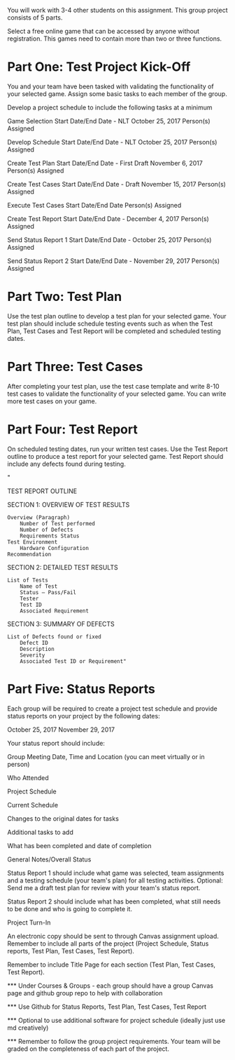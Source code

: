 You will work with 3-4 other students on this assignment. This group project consists of 5 parts.

Select a free online game that can be accessed by anyone without registration. This games need to contain more than two or three functions.

# Part One: Test Project Kick-Off

You and your team have been tasked with validating the functionality of your selected game. Assign some basic tasks to each member of the group.

Develop a project schedule to include the following tasks at a minimum

Game Selection Start Date/End Date - NLT October 25, 2017 Person(s) Assigned

Develop Schedule Start Date/End Date - NLT October 25, 2017 Person(s) Assigned

Create Test Plan Start Date/End Date - First Draft November 6, 2017 Person(s) Assigned

Create Test Cases Start Date/End Date - Draft November 15, 2017 Person(s) Assigned

Execute Test Cases Start Date/End Date Person(s) Assigned

Create Test Report Start Date/End Date - December 4, 2017 Person(s) Assigned

Send Status Report 1 Start Date/End Date - October 25, 2017 Person(s) Assigned

Send Status Report 2 Start Date/End Date - November 29, 2017 Person(s) Assigned

 

# Part Two: Test Plan

Use the test plan outline to develop a test plan for your selected game. Your test plan should include schedule testing events such as when the Test Plan, Test Cases and Test Report will be completed and scheduled testing dates.

# Part Three: Test Cases

After completing your test plan, use the test case template and write 8-10 test cases to validate the functionality of your selected game. You can write more test cases on your game.

# Part Four: Test Report

On scheduled testing dates, run your written test cases. Use the Test Report outline to produce a test report for your selected game. Test Report should include any defects found during testing.

"

TEST REPORT OUTLINE

SECTION 1: OVERVIEW OF TEST RESULTS

    Overview (Paragraph)
        Number of Test performed
        Number of Defects
        Requirements Status
    Test Environment
        Hardware Configuration
    Recommendation

SECTION 2: DETAILED TEST RESULTS

    List of Tests
        Name of Test
        Status – Pass/Fail
        Tester
        Test ID
        Associated Requirement

SECTION 3: SUMMARY OF DEFECTS

    List of Defects found or fixed
        Defect ID
        Description
        Severity
        Associated Test ID or Requirement"

# Part Five: Status Reports

Each group will be required to create a project test schedule and provide status reports on your project by the following dates:

October 25, 2017
November 29, 2017

Your status report should include:

Group Meeting Date, Time and Location (you can meet virtually or in person)

Who Attended

Project Schedule

Current Schedule

Changes to the original dates for tasks

Additional tasks to add

What has been completed and date of completion

General Notes/Overall Status

Status Report 1 should include what game was selected, team assignments and a testing schedule (your team's plan) for all testing activities. Optional: Send me a draft test plan for review with your team's status report.

Status Report 2 should include what has been completed, what still needs to be done and who is going to complete it.

 

Project Turn-In

An electronic copy should be sent to through Canvas assignment upload. Remember to include all parts of the project (Project Schedule, Status reports, Test Plan, Test Cases, Test Report).

Remember to include Title Page for each section (Test Plan, Test Cases, Test Report).

 

*** Under Courses & Groups - each group should have a group Canvas page and github group repo to help with collaboration

*** Use Github for Status Reports, Test Plan, Test Cases, Test Report

*** Optional to use additional software for project schedule (ideally just use md creatively)

*** Remember to follow the group project requirements. Your team will be graded on the completeness of each part of the project.
